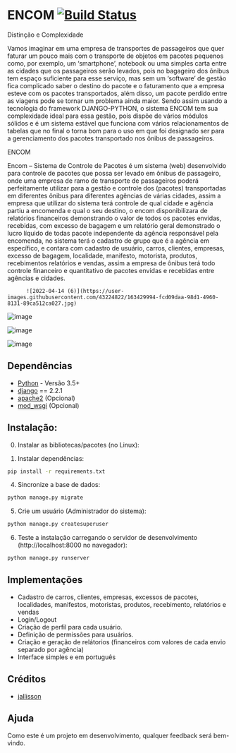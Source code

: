 # ENCOM [![Build Status](https://travis-ci.org/thiagopena/djangoSIGE.svg?branch=master)](https://travis-ci.org/thiagopena/djangoSIGE)

Distinção e Complexidade

Vamos imaginar em uma empresa de transportes de passageiros que quer faturar um pouco mais com o transporte de objetos em pacotes pequenos como, por exemplo, um ‘smartphone’, notebook ou uma simples carta entre as cidades que os passageiros serão levados, pois no bagageiro dos ônibus tem espaço suficiente para esse serviço, mas sem um ‘software’ de gestão fica complicado saber o destino do pacote e o faturamento que a empresa esteve com os pacotes transportados, além disso, um pacote perdido entre as viagens pode se tornar um problema ainda maior. Sendo assim usando a tecnologia do framework DJANGO-PYTHON, o sistema ENCOM tem sua complexidade ideal para essa gestão, pois dispõe de vários módulos sólidos e é um sistema estável que funciona com vários relacionamentos de tabelas que no final o torna bom para o uso em que foi designado ser para a gerenciamento dos pacotes transportado nos ônibus de passageiros.

ENCOM 

Encom – Sistema de Controle de Pacotes é um sistema (web) desenvolvido para controle de pacotes que possa ser levado em ônibus de passageiro, onde uma empresa de ramo de transporte de passageiros poderá perfeitamente utilizar para a gestão e controle dos (pacotes) transportadas em diferentes ônibus para diferentes agências de várias 
cidades, assim a empresa que utilizar do sistema terá controle de qual cidade e agência partiu a encomenda e qual o seu destino, o encom disponibilizara de 
relatórios financeiros demonstrando o valor de todos os pacotes envidas, recebidas, com excesso de bagagem e um relatório geral demonstrado o lucro líquido de todas 
pacote independente da agência responsável pela encomenda, no sistema terá o cadastro de grupo que é a agência em específico, e contara com cadastro de usuário, 
carros, clientes, empresas, excesso de bagagem, localidade, manifesto, motorista, produtos, recebimentos relatórios e vendas, assim a empresa de ônibus terá todo 
controle financeiro e quantitativo de pacotes envidas e recebidas entre agências e cidades.


          ![2022-04-14 (6)](https://user-images.githubusercontent.com/43224822/163429994-fcd09daa-98d1-4960-8131-89ca512ca027.jpg)

![image](https://user-images.githubusercontent.com/43224822/173084616-4ed13116-47b2-4ed3-8a4c-9c1d0d026912.png)

![image](https://user-images.githubusercontent.com/43224822/173084674-3bbc5598-11b4-4e71-a5e9-9f3f570f0cad.png)

![image](https://user-images.githubusercontent.com/43224822/173084717-93beb5e0-6bda-4938-a3db-7170b6dab09b.png)



## Dependências

- [Python](https://www.python.org/downloads/) - Versão 3.5+
- [django](http://www.djangoproject.com) == 2.2.1
- [apache2](https://www.apache.org/) (Opcional)
- [mod_wsgi](https://modwsgi.readthedocs.io/en/develop/) (Opcional)

## Instalação:

0. Instalar as bibliotecas/pacotes (no Linux):

1. Instalar dependências:

```bash
pip install -r requirements.txt
```

4. Sincronize a base de dados:

```bash
python manage.py migrate
```

5. Crie um usuário (Administrador do sistema):

```bash
python manage.py createsuperuser
```

6. Teste a instalação carregando o servidor de desenvolvimento (http://localhost:8000 no navegador):

```bash
python manage.py runserver
```

## Implementações

- Cadastro de carros, clientes, empresas, excessos de pacotes, localidades, manifestos, motoristas, produtos, recebimento, relatórios e vendas
- Login/Logout
- Criação de perfil para cada usuário.
- Definição de permissões para usuários.
- Criação e geração de relátorios (financeiros com valores de cada envio separado por agência)
- Interface simples e em português

## Créditos

- [jallisson](https://github.com/jallisson)


## Ajuda

Como este é um projeto em desenvolvimento, qualquer feedback será bem-vindo.
